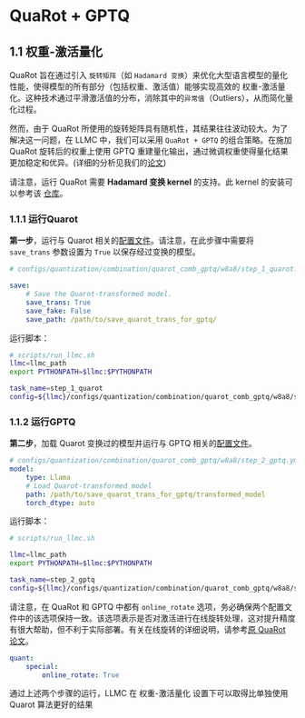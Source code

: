# QuaRot + GPTQ


## 1.1 权重-激活量化

QuaRot 旨在通过引入 `旋转矩阵`（如 `Hadamard 变换`）来优化大型语言模型的量化性能，使得模型的所有部分（包括权重、激活值）能够实现高效的 权重-激活量化。这种技术通过平滑激活值的分布，消除其中的`异常值`（Outliers），从而简化量化过程。

然而，由于 QuaRot 所使用的旋转矩阵具有随机性，其结果往往波动较大。为了解决这一问题，在 LLMC 中，我们可以采用 `QuaRot + GPTQ` 的组合策略。在施加 QuaRot 旋转后的权重上使用 GPTQ 重建量化输出，通过微调权重使得量化结果更加稳定和优异。(详细的分析见我们的[论文](https://arxiv.org/abs/2405.06001v2))

请注意，运行 QuaRot 需要 **Hadamard 变换 kernel** 的支持。此 kernel 的安装可以参考该 [仓库](https://github.com/spcl/QuaRot)。

### 1.1.1 运行Quarot

**第一步**，运行与 Quarot 相关的[配置文件](https://github.com/ModelTC/llmc/tree/main/configs/quantization/combination/quarot_comb_gptq/w8a8/step_1_quarot.yml)。请注意，在此步骤中需要将 `save_trans` 参数设置为 `True` 以保存经过变换的模型。

```yaml
# configs/quantization/combination/quarot_comb_gptq/w8a8/step_1_quarot.yml

save:
    # Save the Quarot-transformed model.
    save_trans: True
    save_fake: False
    save_path: /path/to/save_quarot_trans_for_gptq/
```
运行脚本：
```bash
# scripts/run_llmc.sh
llmc=llmc_path
export PYTHONPATH=$llmc:$PYTHONPATH

task_name=step_1_quarot
config=${llmc}/configs/quantization/combination/quarot_comb_gptq/w8a8/step_1_quarot.yml
```
### 1.1.2 运行GPTQ

**第二步**，加载 Quarot 变换过的模型并运行与 GPTQ 相关的[配置文件](https://github.com/ModelTC/llmc/tree/main/configs/quantization/combination/quarot_comb_gptq/w8a8/step_2_gptq.yml)。

```yaml
# configs/quantization/combination/quarot_comb_gptq/w8a8/step_2_gptq.yml
model:
    type: Llama
    # Load Quarot-transformed model
    path: /path/to/save_quarot_trans_for_gptq/transformed_model
    torch_dtype: auto
```

运行脚本：
```bash
# scripts/run_llmc.sh

llmc=llmc_path
export PYTHONPATH=$llmc:$PYTHONPATH

task_name=step_2_gptq
config=${llmc}/configs/quantization/combination/quarot_comb_gptq/w8a8/step_2_gptq.yml

```
请注意，在 QuaRot 和 GPTQ 中都有 `online_rotate` 选项，务必确保两个配置文件中的该选项保持一致。该选项表示是否对激活进行在线旋转处理，这对提升精度有很大帮助，但不利于实际部署。有关在线旋转的详细说明，请参考[原 QuaRot 论文](https://arxiv.org/abs/2404.00456)。
```yaml
quant:
    special:
        online_rotate: True
```

通过上述两个步骤的运行，LLMC 在 权重-激活量化 设置下可以取得比单独使用 Quarot 算法更好的结果
